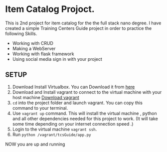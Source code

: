 # Item Catalog Projoct. 
This is 2nd project for item catalog for the the  full stack nano degree.
I have created a simple Training Centers Guide project in order to practice  the following Skills.

- Working with CRUD
- Making a WebServer
- Working with flask framework
- Using social media sign in with your project
 
## SETUP
1. Download Install Virtualbox. You can Download it from 
    [here](https://www.virtualbox.org/wiki/Download_Old_Builds_5_1)
2. Download and Install vagrant to connect to the virtual machine with your host machine
    [Download vagrant](https://www.vagrantup.com/)
3. ```cd``` into the project folder and launch vagrant. You can copy this command to your terminal.
4.  Use  ```vagrant up``` command. This will install the virtual machine , python and all other dependencies needed for this project to work. (It will take some time depending on your internet connection speed .)
5. Login to the virtual machine ```vagrant ssh```.
6. Run ``` python /vagrant/tcsGuide/app.py  ```

NOW you are up and running 
